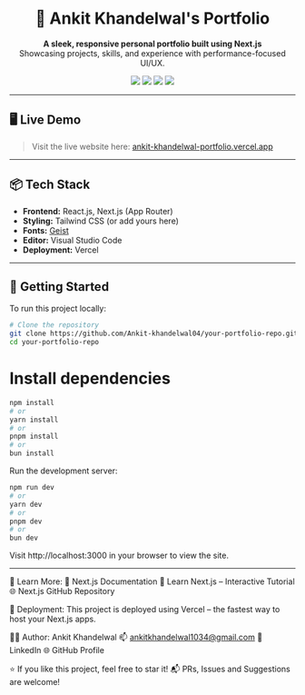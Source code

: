 <h1 align="center">🚀 Ankit Khandelwal's Portfolio</h1>

<p align="center">
  <b>A sleek, responsive personal portfolio built using Next.js</b><br/>
  Showcasing projects, skills, and experience with performance-focused UI/UX.
</p>

<p align="center">
  <img src="https://img.shields.io/badge/Next.js-13+-black?style=flat&logo=next.js" />
  <img src="https://img.shields.io/badge/React-blue?style=flat&logo=react" />
  <img src="https://img.shields.io/badge/Deployed-Vercel-black?style=flat&logo=vercel" />
  <img src="https://img.shields.io/badge/Made%20with-VS%20Code-blue?style=flat&logo=visualstudiocode" />
</p>

---

## 🖥️ Live Demo

> Visit the live website here: [ankit-khandelwal-portfolio.vercel.app](https://ankit-khandelwal-portfolio.vercel.app)

---

## 📦 Tech Stack

- **Frontend:** React.js, Next.js (App Router)
- **Styling:** Tailwind CSS (or add yours here)
- **Fonts:** [Geist](https://vercel.com/font)
- **Editor:** Visual Studio Code
- **Deployment:** Vercel

---

## 📂 Getting Started

To run this project locally:

```bash
# Clone the repository
git clone https://github.com/Ankit-khandelwal04/your-portfolio-repo.git
cd your-portfolio-repo
```

# Install dependencies
```bash
npm install
# or
yarn install
# or
pnpm install
# or
bun install
```

Run the development server:
```bash
npm run dev
# or
yarn dev
# or
pnpm dev
# or
bun dev
```
Visit http://localhost:3000 in your browser to view the site.

---

🧠 Learn More:
📘 Next.js Documentation
🧪 Learn Next.js – Interactive Tutorial
🌐 Next.js GitHub Repository

🚀 Deployment:
This project is deployed using Vercel – the fastest way to host your Next.js apps.

👨‍💻 Author:
Ankit Khandelwal
📫 ankitkhandelwal1034@gmail.com
🔗 LinkedIn
🌐 GitHub Profile

⭐ If you like this project, feel free to star it!
📬 PRs, Issues and Suggestions are welcome!
